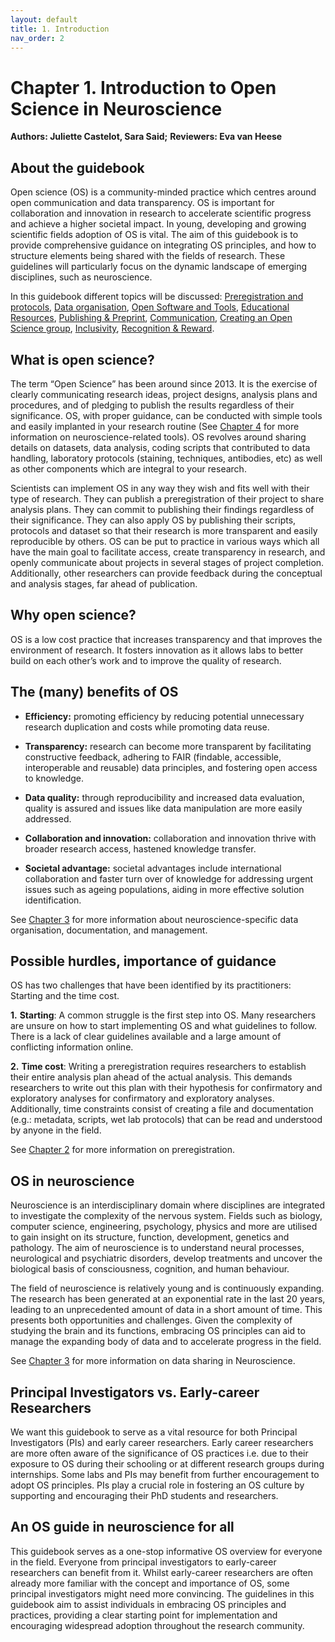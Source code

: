 ```yaml
---
layout: default
title: 1. Introduction
nav_order: 2
---
```


# Chapter 1. Introduction to Open Science in Neuroscience
**Authors: Juliette Castelot, Sara Said;**
**Reviewers: Eva van Heese**

## About the guidebook
Open science (OS) is a community-minded practice which centres around open communication and data transparency. OS is important for collaboration and innovation in research to accelerate scientific progress and achieve a higher societal impact. In young, developing and growing scientific fields adoption of OS is vital. The aim of this guidebook is to provide comprehensive guidance on integrating OS principles, and how to structure elements being shared with the fields of research. These guidelines will particularly focus on the dynamic landscape of emerging disciplines, such as neuroscience. 

In this guidebook different topics will be discussed: [Preregistration and protocols](https://marbarrantescepas.github.io/OS-neuroscience/tabs/2.%20Preregistration%20&%20Protocols.html), [Data organisation](https://marbarrantescepas.github.io/OS-neuroscience/tabs/3.%20Data%20Organisation.html), [Open Software and Tools](https://marbarrantescepas.github.io/OS-neuroscience/tabs/4.%20Open%20Software%20&%20Tools.html), [Educational Resources](https://marbarrantescepas.github.io/OS-neuroscience/tabs/5.%20Educational%20Resources.html), [Publishing & Preprint](https://marbarrantescepas.github.io/OS-neuroscience/tabs/6.%20Publishing%20&%20Preprints.html), [Communication](https://marbarrantescepas.github.io/OS-neuroscience/tabs/7.%20Communication.html), [Creating an Open Science group](https://marbarrantescepas.github.io/OS-neuroscience/tabs/8.%20Create%20an%20Open%20Science%20Group.html), [Inclusivity](https://marbarrantescepas.github.io/OS-neuroscience/tabs/9.%20Inclusivity.html), [Recognition & Reward](https://marbarrantescepas.github.io/OS-neuroscience/tabs/10.%20Recognition%20&%20Reward.html).

## What is open science?
The term “Open Science” has been around since 2013. It is the exercise of clearly communicating research ideas, project designs, analysis plans and procedures, and of pledging to publish the results regardless of their significance. OS, with proper guidance, can be conducted with simple tools and easily implanted in your research routine (See [Chapter 4](https://marbarrantescepas.github.io/OS-neuroscience/tabs/4.%20Open%20Software%20&%20Tools.html) for more information on neuroscience-related tools). OS revolves around sharing details on datasets, data analysis, coding scripts that contributed to data handling, laboratory protocols (staining, techniques, antibodies, etc) as well as other components which are integral to your research.

Scientists can implement OS in any way they wish and fits well with their type of research. They can publish a preregistration of their project to share analysis plans. They can commit to publishing their findings regardless of their significance. They can also apply OS by publishing their scripts, protocols and dataset so that their research is more transparent and easily reproducible by others. OS can be put to practice in various ways which all have the main goal to facilitate access, create transparency in research, and openly communicate about projects in several stages of project completion. Additionally, other researchers can provide feedback during the conceptual and analysis stages, far ahead of publication. 

## Why open science? 
OS is a low cost practice that increases transparency and that improves the environment of research. It fosters innovation as it allows labs to better build on each other’s work and to improve the quality of research. 

## The (many) benefits of OS
- **Efficiency:** promoting efficiency by reducing potential unnecessary research duplication and costs while promoting data reuse.

- **Transparency:** research can become more transparent by facilitating constructive feedback, adhering to FAIR (findable, accessible, interoperable and reusable) data principles, and fostering open access to knowledge.

- **Data quality:** through reproducibility and increased data evaluation, quality is assured and issues like data manipulation are more easily addressed.

- **Collaboration and innovation:** collaboration and innovation thrive with broader research access, hastened knowledge transfer.

- **Societal advantage:** societal advantages include international collaboration and faster turn over of knowledge for addressing urgent issues such as ageing populations, aiding in more effective solution identification.

See [Chapter 3](https://marbarrantescepas.github.io/OS-neuroscience/tabs/3.%20Data%20Organisation.html) for more information about neuroscience-specific data organisation, documentation, and management. 

## Possible hurdles, importance of guidance
OS has two challenges that have been identified by its practitioners: Starting and the time cost.

**1.** **Starting**: A common struggle is the first step into OS. Many researchers are unsure on how to start implementing OS and what guidelines to follow. There is a lack of clear guidelines available and a large amount of conflicting information online.

**2.** **Time cost**: Writing a preregistration requires researchers to establish their entire analysis plan ahead of the actual analysis. This demands researchers to write out this plan with their hypothesis for confirmatory and exploratory analyses for confirmatory and exploratory analyses.  Additionally, time constraints consist of creating a file and documentation (e.g.: metadata, scripts, wet lab protocols) that can be read and understood by anyone in the field.

See [Chapter 2](https://marbarrantescepas.github.io/OS-neuroscience/tabs/2.%20Preregistration%20&%20Protocols.html) for more information on preregistration. 

## OS in neuroscience
Neuroscience is an interdisciplinary domain where disciplines are integrated to investigate the complexity of the nervous system. Fields such as biology, computer science, engineering, psychology, physics and more are utilised to gain insight on its structure, function, development, genetics and pathology. The aim of neuroscience is to understand neural processes, neurological and psychiatric disorders, develop treatments and uncover the biological basis of consciousness, cognition, and human behaviour.

The field of neuroscience is relatively young and is continuously expanding. The research has been generated at an exponential rate in the last 20 years, leading to an unprecedented amount of data in a short amount of time. This presents both opportunities and challenges. Given the complexity of studying the brain and its functions, embracing OS principles can aid to manage the expanding body of data and to accelerate progress in the field.

See [Chapter 3](https://marbarrantescepas.github.io/OS-neuroscience/tabs/3.%20Data%20Organisation.html) for more information on data sharing in Neuroscience. 

## Principal Investigators vs. Early-career Researchers
We want this guidebook to serve as a vital resource for both Principal Investigators (PIs) and early career researchers. Early career researchers are more often aware of the significance of OS practices i.e. due to their exposure to OS during their schooling or at different research groups during internships. Some labs and PIs may benefit from further encouragement to adopt OS principles. PIs play a crucial role in fostering an OS culture by supporting and encouraging their PhD students and researchers. 

## An OS guide in neuroscience for all
This guidebook serves as a one-stop informative OS overview for everyone in the field. Everyone from principal investigators to early-career researchers can benefit from it. Whilst early-career researchers are often already more familiar with the concept and importance of OS, some principal investigators might need more convincing. The guidelines in this guidebook aim to assist individuals in embracing OS principles and practices, providing a clear starting point for implementation and encouraging widespread adoption throughout the research community.
